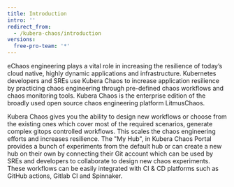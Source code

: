 ```yaml
---
title: Introduction
intro: ''
redirect_from:
  - /kubera-chaos/introduction
versions:
  free-pro-team: '*'
---
```





eChaos engineering plays a vital role in increasing the resilience of today’s  cloud native, highly dynamic applications and infrastructure. 
Kubernetes developers and SREs use Kubera Chaos to increase application resilience by practicing chaos engineering through pre-defined chaos workflows and chaos monitoring tools. 
Kubera Chaos is the enterprise edition of the broadly used open source chaos engineering platform LitmusChaos.

Kubera Chaos gives you the ability to design new workflows or choose from the existing ones which cover most of the required scenarios, generate complex gitops controlled workflows.   This scales the chaos engineering efforts and increases resilience. 
The "My Hub", in Kubera Chaos Portal provides a bunch of experiments from the default hub or can create a new hub on their own by connecting their Git account which can be used by SREs and developers to collaborate to design new chaos experiments. These workflows can be easily integrated with CI & CD platforms such as GitHub actions, Gitlab CI and Spinnaker.

